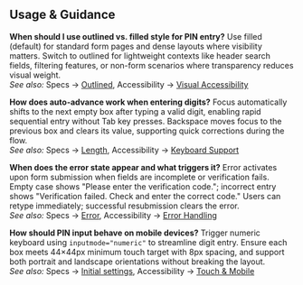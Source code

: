 ## Usage & Guidance

**When should I use outlined vs. filled style for PIN entry?**
Use filled (default) for standard form pages and dense layouts where visibility matters. Switch to outlined for lightweight contexts like header search fields, filtering features, or non-form scenarios where transparency reduces visual weight.  
*See also:* Specs → [Outlined](#outlined), Accessibility → [Visual Accessibility](#visual-accessibility)

**How does auto-advance work when entering digits?**
Focus automatically shifts to the next empty box after typing a valid digit, enabling rapid sequential entry without Tab key presses. Backspace moves focus to the previous box and clears its value, supporting quick corrections during the flow.  
*See also:* Specs → [Length](#length), Accessibility → [Keyboard Support](#keyboard-support)

**When does the error state appear and what triggers it?**
Error activates upon form submission when fields are incomplete or verification fails. Empty case shows "Please enter the verification code."; incorrect entry shows "Verification failed. Check and enter the correct code." Users can retype immediately; successful resubmission clears the error.  
*See also:* Specs → [Error](#error), Accessibility → [Error Handling](#error-handling)

**How should PIN input behave on mobile devices?**
Trigger numeric keyboard using `inputmode="numeric"` to streamline digit entry. Ensure each box meets 44×44px minimum touch target with 8px spacing, and support both portrait and landscape orientations without breaking the layout.  
*See also:* Specs → [Initial settings](#initial-settings), Accessibility → [Touch & Mobile](#touch--mobile)